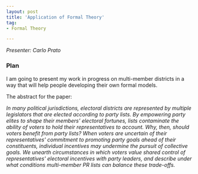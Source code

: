 ```yaml
---
layout: post
title: 'Application of Formal Theory'
tag:
- Formal Theory

---
```


*Presenter: Carlo Prato*

### Plan

I am going to present my work in progress on multi-member districts in a way that will help people developing their own formal models.

The abstract for the paper:

*In many political jurisdictions, electoral districts are represented by multiple legislators that are elected according to party lists. By empowering party elites to shape their members' electoral fortunes, lists contaminate the ability of voters to hold their representatives to account. Why, then, should voters benefit from party lists? When voters are uncertain of their representatives' commitment to promoting party goals ahead of their constituents, individual incentives may undermine the pursuit of collective goals. We unearth circumstances in which voters value shared control of representatives' electoral incentives with party leaders, and describe under what conditions multi-member PR lists can balance these trade-offs.*